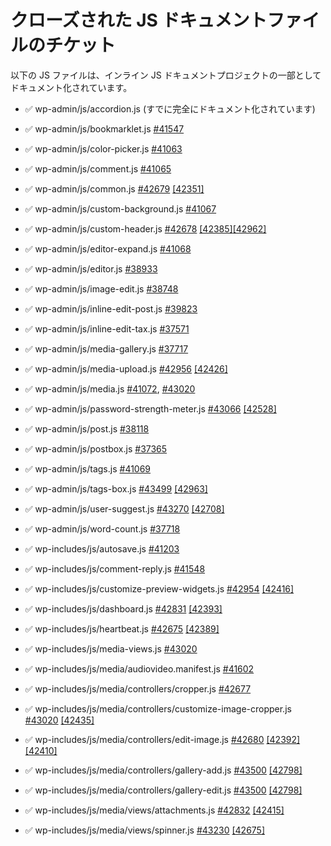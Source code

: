 <!--
# Closed JS docs file tickets
-->

# クローズされた JS ドキュメントファイルのチケット

<!--
The following JS files have been documented as part of the inline JS docs project:
-->

以下の JS ファイルは、インライン JS ドキュメントプロジェクトの一部としてドキュメント化されています。

<!--
✅ wp-admin/js/accordion.js (was already fully documented)
✅ wp-admin/js/bookmarklet.js [#41547](https://core.trac.wordpress.org/ticket/41547)
✅ wp-admin/js/color-picker.js [#41063](https://core.trac.wordpress.org/ticket/41063)
✅ wp-admin/js/comment.js [#41065](https://core.trac.wordpress.org/ticket/41065)
✅ wp-admin/js/common.js [#42679](https://core.trac.wordpress.org/ticket/42679) [\[42351\]](https://core.trac.wordpress.org/changeset/42351)
✅ wp-admin/js/custom-background.js [#41067](https://core.trac.wordpress.org/ticket/41067)
✅ wp-admin/js/custom-header.js [#42678](https://core.trac.wordpress.org/ticket/42678) [\[42385\]](https://core.trac.wordpress.org/changeset/42385)[\[42962\]](https://core.trac.wordpress.org/changeset/42962)
✅ wp-admin/js/editor-expand.js [#41068](https://core.trac.wordpress.org/ticket/41068)
✅ wp-admin/js/editor.js [#38933](https://core.trac.wordpress.org/ticket/38933)
✅ wp-admin/js/image-edit.js [#38748](https://core.trac.wordpress.org/ticket/38748)
✅ wp-admin/js/inline-edit-post.js [#39823](https://core.trac.wordpress.org/ticket/39823)
✅ wp-admin/js/inline-edit-tax.js [#37571](https://core.trac.wordpress.org/ticket/37571)
✅ wp-admin/js/media-gallery.js [#37717](https://core.trac.wordpress.org/ticket/37717)
✅ wp-admin/js/media-upload.js [#42956](https://core.trac.wordpress.org/ticket/42956) [\[42426\]](https://core.trac.wordpress.org/changeset/42426)
✅ wp-admin/js/media.js [#41072](https://core.trac.wordpress.org/ticket/41072), [#43020](https://core.trac.wordpress.org/ticket/43020)
✅ wp-admin/js/password-strength-meter.js [#43066](https://core.trac.wordpress.org/ticket/43066) [\[42528\]](https://core.trac.wordpress.org/changeset/42528)
✅ wp-admin/js/post.js [#38118](https://core.trac.wordpress.org/ticket/38118)
✅ wp-admin/js/postbox.js [#37365](https://core.trac.wordpress.org/ticket/37365)
✅ wp-admin/js/tags.js [#41069](https://core.trac.wordpress.org/ticket/41069)
✅ wp-admin/js/tags-box.js [#43499](https://core.trac.wordpress.org/ticket/43499) [\[42963\]](https://core.trac.wordpress.org/changeset/42963)
✅ wp-admin/js/user-suggest.js [#43270](https://core.trac.wordpress.org/ticket/43270) [\[42708\]](https://core.trac.wordpress.org/changeset/42708)
✅ wp-admin/js/word-count.js [#37718](https://core.trac.wordpress.org/ticket/37718)

✅ wp-includes/js/autosave.js [#41203](https://core.trac.wordpress.org/ticket/41203)
✅ wp-includes/js/comment-reply.js [#41548](https://core.trac.wordpress.org/ticket/41548)
✅ wp-includes/js/customize-preview-widgets.js [#42954](https://core.trac.wordpress.org/ticket/42954) [\[42416\]](https://core.trac.wordpress.org/changeset/42416)
✅ wp-includes/js/dashboard.js [#42831](https://core.trac.wordpress.org/ticket/42831) [\[42393\]](https://core.trac.wordpress.org/changeset/42393)
✅ wp-includes/js/heartbeat.js [#42675](https://core.trac.wordpress.org/ticket/42675) [\[42389\]](https://core.trac.wordpress.org/changeset/42389)
✅ wp-includes/js/media-views.js [#43020](https://core.trac.wordpress.org/ticket/43020)
✅ wp-includes/js/media/audiovideo.manifest.js [#41602](https://core.trac.wordpress.org/ticket/41602)
✅ wp-includes/js/media/controllers/cropper.js [#42677](https://core.trac.wordpress.org/ticket/42677)
✅ wp-includes/js/media/controllers/customize-image-cropper.js [#43020](https://core.trac.wordpress.org/ticket/43020) [\[42435\]](https://core.trac.wordpress.org/changeset/42435)
✅ wp-includes/js/media/controllers/edit-image.js [#42680](https://core.trac.wordpress.org/ticket/42680) [\[42392\]](https://core.trac.wordpress.org/changeset/42392) [\[42410\]](https://core.trac.wordpress.org/changeset/42410)
✅ wp-includes/js/media/controllers/gallery-add.js [#43500](https://core.trac.wordpress.org/ticket/43500) [\[42798\]](https://core.trac.wordpress.org/changeset/42798)
✅ wp-includes/js/media/controllers/gallery-edit.js [#43500](https://core.trac.wordpress.org/ticket/43500) [\[42798\]](https://core.trac.wordpress.org/changeset/42798)
✅ wp-includes/js/media/views/attachments.js [#42832](https://core.trac.wordpress.org/ticket/42832) [\[42415\]](https://core.trac.wordpress.org/changeset/42415)
✅ wp-includes/js/media/views/spinner.js [#43230](https://core.trac.wordpress.org/ticket/43230) [\[42675\]](https://core.trac.wordpress.org/changeset/42675)
-->

-   ✅ wp-admin/js/accordion.js (すでに完全にドキュメント化されています)
-   ✅ wp-admin/js/bookmarklet.js [#41547](https://core.trac.wordpress.org/ticket/41547)
-   ✅ wp-admin/js/color-picker.js [#41063](https://core.trac.wordpress.org/ticket/41063)
-   ✅ wp-admin/js/comment.js [#41065](https://core.trac.wordpress.org/ticket/41065)
-   ✅ wp-admin/js/common.js [#42679](https://core.trac.wordpress.org/ticket/42679) [\[42351\]](https://core.trac.wordpress.org/changeset/42351)
-   ✅ wp-admin/js/custom-background.js [#41067](https://core.trac.wordpress.org/ticket/41067)
-   ✅ wp-admin/js/custom-header.js [#42678](https://core.trac.wordpress.org/ticket/42678) [\[42385\]](https://core.trac.wordpress.org/changeset/42385)[\[42962\]](https://core.trac.wordpress.org/changeset/42962)
-   ✅ wp-admin/js/editor-expand.js [#41068](https://core.trac.wordpress.org/ticket/41068)
-   ✅ wp-admin/js/editor.js [#38933](https://core.trac.wordpress.org/ticket/38933)
-   ✅ wp-admin/js/image-edit.js [#38748](https://core.trac.wordpress.org/ticket/38748)
-   ✅ wp-admin/js/inline-edit-post.js [#39823](https://core.trac.wordpress.org/ticket/39823)
-   ✅ wp-admin/js/inline-edit-tax.js [#37571](https://core.trac.wordpress.org/ticket/37571)
-   ✅ wp-admin/js/media-gallery.js [#37717](https://core.trac.wordpress.org/ticket/37717)
-   ✅ wp-admin/js/media-upload.js [#42956](https://core.trac.wordpress.org/ticket/42956) [\[42426\]](https://core.trac.wordpress.org/changeset/42426)
-   ✅ wp-admin/js/media.js [#41072](https://core.trac.wordpress.org/ticket/41072), [#43020](https://core.trac.wordpress.org/ticket/43020)
-   ✅ wp-admin/js/password-strength-meter.js [#43066](https://core.trac.wordpress.org/ticket/43066) [\[42528\]](https://core.trac.wordpress.org/changeset/42528)
-   ✅ wp-admin/js/post.js [#38118](https://core.trac.wordpress.org/ticket/38118)
-   ✅ wp-admin/js/postbox.js [#37365](https://core.trac.wordpress.org/ticket/37365)
-   ✅ wp-admin/js/tags.js [#41069](https://core.trac.wordpress.org/ticket/41069)
-   ✅ wp-admin/js/tags-box.js [#43499](https://core.trac.wordpress.org/ticket/43499) [\[42963\]](https://core.trac.wordpress.org/changeset/42963)
-   ✅ wp-admin/js/user-suggest.js [#43270](https://core.trac.wordpress.org/ticket/43270) [\[42708\]](https://core.trac.wordpress.org/changeset/42708)
-   ✅ wp-admin/js/word-count.js [#37718](https://core.trac.wordpress.org/ticket/37718)

-   ✅ wp-includes/js/autosave.js [#41203](https://core.trac.wordpress.org/ticket/41203)
-   ✅ wp-includes/js/comment-reply.js [#41548](https://core.trac.wordpress.org/ticket/41548)
-   ✅ wp-includes/js/customize-preview-widgets.js [#42954](https://core.trac.wordpress.org/ticket/42954) [\[42416\]](https://core.trac.wordpress.org/changeset/42416)
-   ✅ wp-includes/js/dashboard.js [#42831](https://core.trac.wordpress.org/ticket/42831) [\[42393\]](https://core.trac.wordpress.org/changeset/42393)
-   ✅ wp-includes/js/heartbeat.js [#42675](https://core.trac.wordpress.org/ticket/42675) [\[42389\]](https://core.trac.wordpress.org/changeset/42389)
-   ✅ wp-includes/js/media-views.js [#43020](https://core.trac.wordpress.org/ticket/43020)
-   ✅ wp-includes/js/media/audiovideo.manifest.js [#41602](https://core.trac.wordpress.org/ticket/41602)
-   ✅ wp-includes/js/media/controllers/cropper.js [#42677](https://core.trac.wordpress.org/ticket/42677)
-   ✅ wp-includes/js/media/controllers/customize-image-cropper.js [#43020](https://core.trac.wordpress.org/ticket/43020) [\[42435\]](https://core.trac.wordpress.org/changeset/42435)
-   ✅ wp-includes/js/media/controllers/edit-image.js [#42680](https://core.trac.wordpress.org/ticket/42680) [\[42392\]](https://core.trac.wordpress.org/changeset/42392) [\[42410\]](https://core.trac.wordpress.org/changeset/42410)
-   ✅ wp-includes/js/media/controllers/gallery-add.js [#43500](https://core.trac.wordpress.org/ticket/43500) [\[42798\]](https://core.trac.wordpress.org/changeset/42798)
-   ✅ wp-includes/js/media/controllers/gallery-edit.js [#43500](https://core.trac.wordpress.org/ticket/43500) [\[42798\]](https://core.trac.wordpress.org/changeset/42798)
-   ✅ wp-includes/js/media/views/attachments.js [#42832](https://core.trac.wordpress.org/ticket/42832) [\[42415\]](https://core.trac.wordpress.org/changeset/42415)
-   ✅ wp-includes/js/media/views/spinner.js [#43230](https://core.trac.wordpress.org/ticket/43230) [\[42675\]](https://core.trac.wordpress.org/changeset/42675)
